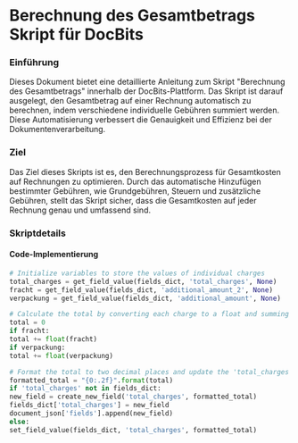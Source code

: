 # Berechnung des Gesamtbetrags Skript für DocBits

### Einführung

Dieses Dokument bietet eine detaillierte Anleitung zum Skript "Berechnung des Gesamtbetrags" innerhalb der DocBits-Plattform. Das Skript ist darauf ausgelegt, den Gesamtbetrag auf einer Rechnung automatisch zu berechnen, indem verschiedene individuelle Gebühren summiert werden. Diese Automatisierung verbessert die Genauigkeit und Effizienz bei der Dokumentenverarbeitung.

### Ziel

Das Ziel dieses Skripts ist es, den Berechnungsprozess für Gesamtkosten auf Rechnungen zu optimieren. Durch das automatische Hinzufügen bestimmter Gebühren, wie Grundgebühren, Steuern und zusätzliche Gebühren, stellt das Skript sicher, dass die Gesamtkosten auf jeder Rechnung genau und umfassend sind.

### Skriptdetails

#### Code-Implementierung
```python
# Initialize variables to store the values of individual charges
total_charges = get_field_value(fields_dict, 'total_charges', None)
fracht = get_field_value(fields_dict, 'additional_amount_2', None)
verpackung = get_field_value(fields_dict, 'additional_amount', None)

# Calculate the total by converting each charge to a float and summing them up
total = 0
if fracht:
total += float(fracht)
if verpackung:
total += float(verpackung)

# Format the total to two decimal places and update the 'total_charges' field
formatted_total = "{0:.2f}".format(total)
if 'total_charges' not in fields_dict:
new_field = create_new_field('total_charges', formatted_total)
fields_dict['total_charges'] = new_field
document_json['fields'].append(new_field)
else:
set_field_value(fields_dict, 'total_charges', formatted_total)
```

